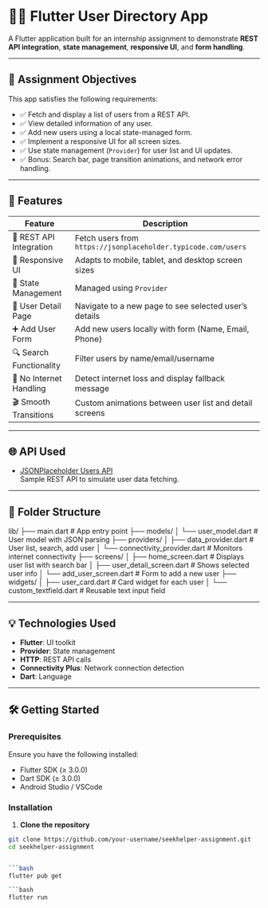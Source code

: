 # 👨‍💻 Flutter User Directory App

A Flutter application built for an internship assignment to demonstrate **REST API integration**, **state management**, **responsive UI**, and **form handling**.

---

## 📌 Assignment Objectives

This app satisfies the following requirements:

- ✅ Fetch and display a list of users from a REST API.
- ✅ View detailed information of any user.
- ✅ Add new users using a local state-managed form.
- ✅ Implement a responsive UI for all screen sizes.
- ✅ Use state management (`Provider`) for user list and UI updates.
- ✅ Bonus: Search bar, page transition animations, and network error handling.

---

## 🧪 Features

| Feature                      | Description                                                              |
|-----------------------------|--------------------------------------------------------------------------|
| 📡 REST API Integration      | Fetch users from `https://jsonplaceholder.typicode.com/users`            |
| 📱 Responsive UI             | Adapts to mobile, tablet, and desktop screen sizes                       |
| 🧠 State Management          | Managed using `Provider`                                                 |
| 👤 User Detail Page          | Navigate to a new page to see selected user’s details                    |
| ➕ Add User Form             | Add new users locally with form (Name, Email, Phone)                     |
| 🔍 Search Functionality      | Filter users by name/email/username                                      |
| 🛑 No Internet Handling      | Detect internet loss and display fallback message                        |
| 🎬 Smooth Transitions        | Custom animations between user list and detail screens                   |

---

## 🌐 API Used

- [JSONPlaceholder Users API](https://jsonplaceholder.typicode.com/users)  
  Sample REST API to simulate user data fetching.

---

## 📁 Folder Structure

lib/
├── main.dart # App entry point
├── models/
│ └── user_model.dart # User model with JSON parsing
├── providers/
│ ├── data_provider.dart # User list, search, add user
│ └── connectivity_provider.dart # Monitors internet connectivity
├── screens/
│ ├── home_screen.dart # Displays user list with search bar
│ ├── user_detail_screen.dart # Shows selected user info
│ └── add_user_screen.dart # Form to add a new user
├── widgets/
│ ├── user_card.dart # Card widget for each user
│ └── custom_textfield.dart # Reusable text input field


---

## 💡 Technologies Used

- **Flutter**: UI toolkit
- **Provider**: State management
- **HTTP**: REST API calls
- **Connectivity Plus**: Network connection detection
- **Dart**: Language

---

## 🛠️ Getting Started

### Prerequisites

Ensure you have the following installed:

- Flutter SDK (≥ 3.0.0)
- Dart SDK (≥ 3.0.0)
- Android Studio / VSCode

### Installation

1. **Clone the repository**

```bash
git clone https://github.com/your-username/seekhelper-assignment.git
cd seekhelper-assignment


```bash
flutter pub get

```bash
flutter run
